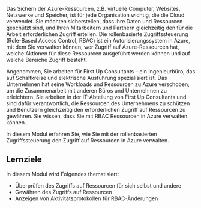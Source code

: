 Das Sichern der Azure-Ressourcen, z.B. virtuelle Computer, Websites, Netzwerke und Speicher, ist für jede Organisation wichtig, die die Cloud verwendet. Sie möchten sicherstellen, dass Ihre Daten und Ressourcen geschützt sind, und Ihren Mitarbeitern und Partnern gleichzeitig den für die Arbeit erforderlichen Zugriff erteilen. Die rollenbasierte Zugriffssteuerung (Role-Based Access Control, RBAC) ist ein Autorisierungssystem in Azure, mit dem Sie verwalten können, wer Zugriff auf Azure-Ressourcen hat, welche Aktionen für diese Ressourcen ausgeführt werden können und auf welche Bereiche Zugriff besteht.

Angenommen, Sie arbeiten für First Up Consultants – ein Ingenieurbüro, das auf Schaltkreise und elektrische Ausführung spezialisiert ist. Das Unternehmen hat seine Workloads und Ressourcen zu Azure verschoben, um die Zusammenarbeit mit anderen Büros und Unternehmen zu erleichtern. Sie arbeiten in der IT-Abteilung von First Up Consultants und sind dafür verantwortlich, die Ressourcen des Unternehmens zu schützen und Benutzern gleichzeitig den erforderlichen Zugriff auf Ressourcen zu gewähren. Sie wissen, dass Sie mit RBAC Ressourcen in Azure verwalten können.

In diesem Modul erfahren Sie, wie Sie mit der rollenbasierten Zugriffssteuerung den Zugriff auf Ressourcen in Azure verwalten.

## <a name="learning-objectives"></a>Lernziele

In diesem Modul wird Folgendes thematisiert:

- Überprüfen des Zugriffs auf Ressourcen für sich selbst und andere
- Gewähren des Zugriffs auf Ressourcen
- Anzeigen von Aktivitätsprotokollen für RBAC-Änderungen